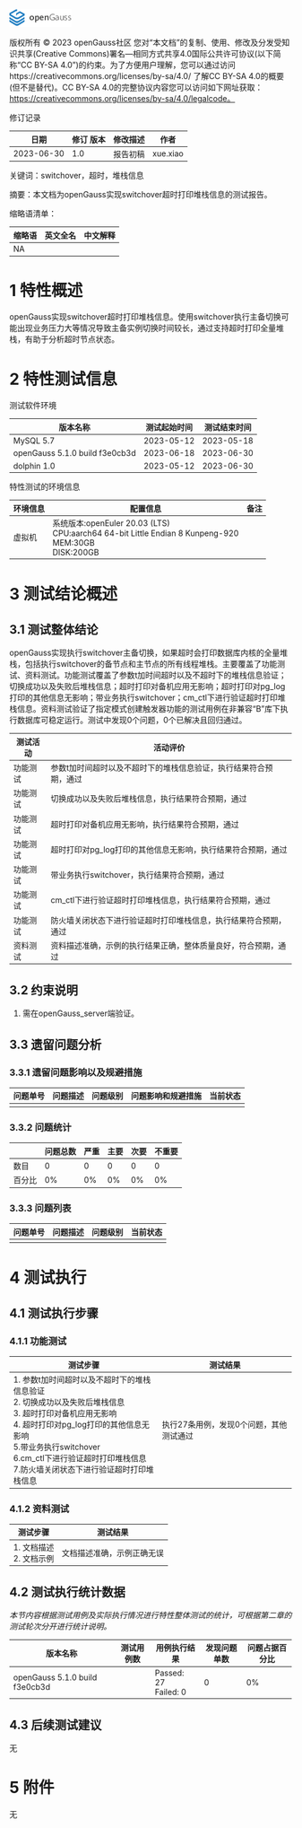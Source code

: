 ![avatar](../../../images/openGauss.png)

版权所有 © 2023  openGauss社区
 您对“本文档”的复制、使用、修改及分发受知识共享(Creative Commons)署名—相同方式共享4.0国际公共许可协议(以下简称“CC BY-SA 4.0”)的约束。为了方便用户理解，您可以通过访问https://creativecommons.org/licenses/by-sa/4.0/ 了解CC BY-SA 4.0的概要 (但不是替代)。CC BY-SA 4.0的完整协议内容您可以访问如下网址获取：https://creativecommons.org/licenses/by-sa/4.0/legalcode。

修订记录

| 日期 | 修订   版本 | 修改描述 | 作者 |
| ---- | ----------- | -------- | ---- |
| 2023-06-30 | 1.0 | 报告初稿 | xue.xiao |

关键词：switchover，超时，堆栈信息

摘要：本文档为openGauss实现switchover超时打印堆栈信息的测试报告。

缩略语清单：

| 缩略语 | 英文全名 | 中文解释 |
| ------ | -------- | -------- |
| NA |          |          |

# 1     特性概述

openGauss实现switchover超时打印堆栈信息。使用switchover执行主备切换可能出现业务压力大等情况导致主备实例切换时间较长，通过支持超时打印全量堆栈，有助于分析超时节点状态。

# 2     特性测试信息

测试软件环境

| 版本名称 | 测试起始时间 | 测试结束时间 |
| -------- | ------------ | ------------ |
| MySQL 5.7 | 2023-05-12 | 2023-05-18 |
| openGauss 5.1.0 build f3e0cb3d | 2023-06-18 | 2023-06-30 |
| dolphin 1.0 | 2023-05-12 | 2023-06-30 |

特性测试的环境信息

| 环境信息 | 配置信息 | 备注 |
| -------- | ------------ | ---- |
| 虚拟机 |系统版本:openEuler 20.03 (LTS)<br />CPU:aarch64 64-bit Little Endian 8 Kunpeng-920<br />MEM:30GB<br />DISK:200GB ||

# 3     测试结论概述

## 3.1   测试整体结论

openGauss实现执行switchover主备切换，如果超时会打印数据库内核的全量堆栈，包括执行switchover的备节点和主节点的所有线程堆栈。主要覆盖了功能测试、资料测试。功能测试覆盖了参数t加时间超时以及不超时下的堆栈信息验证；切换成功以及失败后堆栈信息；超时打印对备机应用无影响；超时打印对pg_log打印的其他信息无影响；带业务执行switchover；cm_ctl下进行验证超时打印堆栈信息。资料测试验证了指定模式创建触发器功能的测试用例在非兼容“B”库下执行数据库可稳定运行。测试中发现0个问题，0个已解决且回归通过。

| 测试活动 | 活动评价 |
| -------- | -------- |
| 功能测试 | 参数t加时间超时以及不超时下的堆栈信息验证，执行结果符合预期，通过 |
| 功能测试 | 切换成功以及失败后堆栈信息，执行结果符合预期，通过 |
| 功能测试 | 超时打印对备机应用无影响，执行结果符合预期，通过 |
| 功能测试 | 超时打印对pg_log打印的其他信息无影响，执行结果符合预期，通过 |
| 功能测试 | 带业务执行switchover，执行结果符合预期，通过 |
| 功能测试 | cm_ctl下进行验证超时打印堆栈信息，执行结果符合预期，通过 |
| 功能测试 | 防火墙关闭状态下进行验证超时打印堆栈信息，执行结果符合预期，通过 |
| 资料测试 | 资料描述准确，示例的执行结果正确，整体质量良好，符合预期，通过 |

## 3.2   约束说明

1. 需在openGauss_server端验证。

## 3.3   遗留问题分析

### 3.3.1 遗留问题影响以及规避措施

| 问题单号 | 问题描述 | 问题级别 | 问题影响和规避措施 | 当前状态 |
| -------- | -------- | -------- | ------------------ | -------- |
|          |          |          |                    |          |

### 3.3.2 问题统计

|        | 问题总数 | 严重 | 主要 | 次要 | 不重要 |
| ------ | -------- | ---- | ---- | ---- | ------ |
| 数目   | 0        | 0    | 0    | 0    | 0      |
| 百分比 | 0%     | 0%    | 0%  | 0%  | 0%      |

### 3.3.3 问题列表

| 问题单号 | 问题描述 | 问题级别 | 当前状态 |
| -------- | -------- | -------- | -------- |
|  |  |  |  |

# 4     测试执行

## 4.1 测试执行步骤

### 4.1.1 功能测试

| 测试步骤 | 测试结果 |
| -------- | -------- |
| 1. 参数t加时间超时以及不超时下的堆栈信息验证 <br />2. 切换成功以及失败后堆栈信息 <br />3. 超时打印对备机应用无影响 <br />4. 超时打印对pg_log打印的其他信息无影响 <br /> 5.带业务执行switchover<br />6.cm_ctl下进行验证超时打印堆栈信息<br />7.防火墙关闭状态下进行验证超时打印堆栈信息<br />| 执行27条用例，发现0个问题，其他测试通过 |

### 4.1.2 资料测试

| 测试步骤 | 测试结果 |
| -------- | -------- |
| 1. 文档描述<br />2. 文档示例<br /> | 文档描述准确，示例正确无误 |

## 4.2   测试执行统计数据

*本节内容根据测试用例及实际执行情况进行特性整体测试的统计，可根据第二章的测试轮次分开进行统计说明。*

| 版本名称 | 测试用例数 | 用例执行结果 | 发现问题单数 | 问题占据百分比 |
| -------- | ---------- | ------------ | ------------ | ------------ |
| openGauss 5.1.0 build f3e0cb3d |  | Passed: 27<br />Failed: 0 | 0 | 0% |

## 4.3   后续测试建议

无
# 5     附件

无
 
